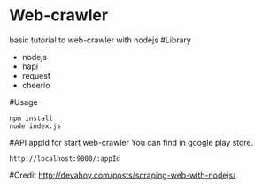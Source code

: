 # Web-crawler
basic tutorial to web-crawler with nodejs
#Library
* nodejs 
* hapi
* request
* cheerio
 
#Usage
```
npm install
node index.js
```

#API
appId for start web-crawler
You can find in google play store.
```
http://localhost:9000/:appId
```

#Credit
http://devahoy.com/posts/scraping-web-with-nodejs/
